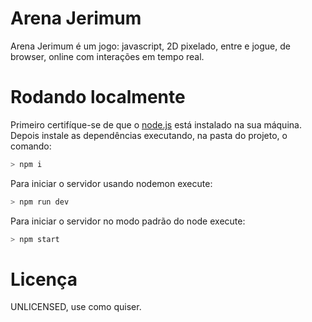 # Arena Jerimum
Arena Jerimum é um jogo: javascript, 2D pixelado, entre e jogue, de browser, online com interações em tempo real.
# Rodando localmente
Primeiro certifíque-se de que o [node.js](https://nodejs.org) está instalado na sua máquina.
Depois instale as dependências executando, na pasta do projeto, o comando:
```sh
> npm i
```
Para iniciar o servidor usando nodemon execute:
```sh
> npm run dev
```
Para iniciar o servidor no modo padrão do node execute:
```sh
> npm start
```
# Licença
UNLICENSED, use como quiser.
